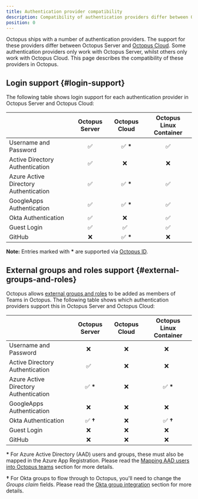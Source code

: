```yaml
---
title: Authentication provider compatibility
description: Compatibility of authentication providers differ between Octopus Server and Octopus Cloud.
position: 0
---
```


Octopus ships with a number of authentication providers. The support for these providers differ between Octopus Server and [Octopus Cloud](/docs/octopus-cloud/index.md). Some authentication providers only work with Octopus Server, whilst others only work with Octopus Cloud. This page describes the compatibility of these providers in Octopus.

## Login support {#login-support}

The following table shows login support for each authentication provider in Octopus Server and Octopus Cloud:

|                                       | Octopus Server     | Octopus Cloud   | Octopus Linux Container |
|---------------------------------------|:------------------:|:---------------:|:-----------------------:|
| Username and Password                 | :white_check_mark: | :white_check_mark: **\*** | :white_check_mark: |
| Active Directory Authentication       | :white_check_mark: | :x:&nbsp;&nbsp; | :x: |
| Azure Active Directory Authentication | :white_check_mark: | :white_check_mark: **\*** | :white_check_mark: |
| GoogleApps Authentication             | :white_check_mark: | :white_check_mark: **\*** | :white_check_mark: |
| Okta Authentication                   | :white_check_mark: | :x:&nbsp;&nbsp; | :white_check_mark: |
| Guest Login                           | :white_check_mark: | :white_check_mark:&nbsp;&nbsp; | :white_check_mark: |
| GitHub                                | :x: | :white_check_mark: **\*** | :x: |

**Note:** Entries marked with **\*** are supported via [Octopus ID](octopusid-authentication.md).

## External groups and roles support {#external-groups-and-roles}

Octopus allows [external groups and roles](/docs/security/users-and-teams/external-groups-and-roles.md) to be added as members of Teams in Octopus. The following table shows which authentication providers support this in Octopus Server and Octopus Cloud:

|                                       | Octopus Server     | Octopus Cloud   | Octopus Linux Container |
|---------------------------------------|:------------------:|:---------------:|:-----------------------:|
| Username and Password                 | :x:&nbsp;&nbsp; | :x: | :x:&nbsp;&nbsp; |
| Active Directory Authentication       | :white_check_mark:&nbsp;&nbsp; | :x: | :x:&nbsp;&nbsp; |
| Azure Active Directory Authentication | :white_check_mark: **\*** | :x: | :white_check_mark: **\*** |
| GoogleApps Authentication             | :x:&nbsp;&nbsp; | :x: | :x:&nbsp;&nbsp; |
| Okta Authentication                   | :white_check_mark: **†**| :x: | :white_check_mark: **†**|
| Guest Login                           | :x:&nbsp;&nbsp; | :x: | :x:&nbsp;&nbsp; |
| GitHub                                | :x:&nbsp;&nbsp; | :x: | :x:&nbsp;&nbsp; |

**\*** For Azure Active Directory (AAD) users and groups, these must also be mapped in the Azure App Registration. Please read the [Mapping AAD users into Octopus teams](/docs/security/authentication/azure-ad-authentication.md#mapping-aad-users-into-octopus-teams-optional) section for more details.

**†** For Okta groups to flow through to Octopus, you'll need to change the _Groups claim_ fields. Please read the [Okta group integration](/docs/security/authentication/okta-authentication.md#Oktaauthentication-OpenIDConnectSettings-OktaGroups) section for more details.
